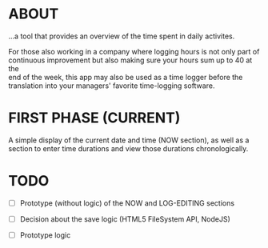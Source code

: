 ABOUT
=====

...a tool that provides an overview of the time spent in daily activites.

For those also working in a company where logging hours is not only part of 
continuous improvement but also making sure your hours sum up to 40 at the  
end of the week, this app may also be used as a time logger before the  
translation into your managers' favorite time-logging software. 


FIRST PHASE (CURRENT)
=====================

A simple display of the current date and time (NOW section), as well as a 
section to enter time durations and view those durations chronologically.


TODO
====

- [ ] Prototype (without logic) of the NOW and LOG-EDITING sections
- [ ] Decision about the save logic (HTML5 FileSystem API, NodeJS)
- [ ] Prototype logic

